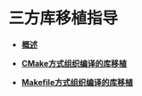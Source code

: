 # 三方库移植指导<a name="ZH-CN_TOPIC_0000001073864042"></a>

-   **[概述](概述.md)**  

-   **[CMake方式组织编译的库移植](CMake方式组织编译的库移植.md)**  

-   **[Makefile方式组织编译的库移植](Makefile方式组织编译的库移植.md)**  


